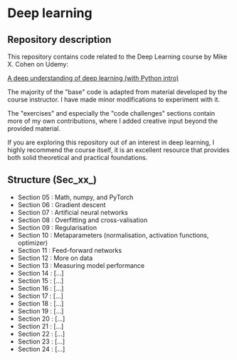 # Deep learning

## Repository description

This repository contains code related to the Deep Learning course by Mike X. Cohen on Udemy:

[A deep understanding of deep learning (with Python intro)](https://www.udemy.com/course/deeplearning_x)

The majority of the "base" code is adapted from material developed by the course instructor. I have made minor modifications to experiment with it.

The "exercises" and especially the "code challenges" sections contain more of my own contributions, where I added creative input beyond the provided material.

If you are exploring this repository out of an interest in deep learning, I highly recommend the course itself, it is an excellent resource that provides both solid theoretical and practical foundations.

## Structure (Sec_xx_)

- Section 05 : Math, numpy, and PyTorch
- Section 06 : Gradient descent
- Section 07 : Artificial neural networks
- Section 08 : Overfitting and cross-valisation
- Section 09 : Regularisation
- Section 10 : Metaparameters (normalisation, activation functions, optimizer)
- Section 11 : Feed-forward networks
- Section 12 : More on data
- Section 13 : Measuring model performance
- Section 14 : [...]
- Section 15 : [...]
- Section 16 : [...]
- Section 17 : [...]
- Section 18 : [...]
- Section 19 : [...]
- Section 20 : [...]
- Section 21 : [...]
- Section 22 : [...]
- Section 23 : [...]
- Section 24 : [...]
